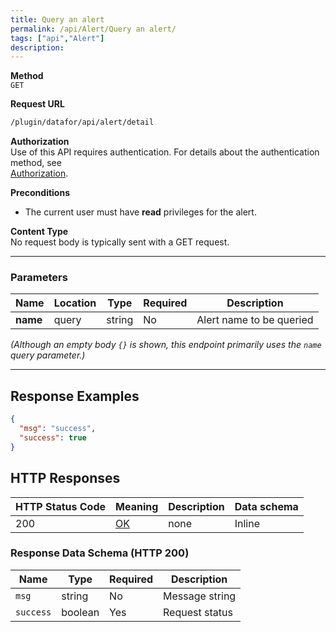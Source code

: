 ```yaml
---
title: Query an alert
permalink: /api/Alert/Query an alert/
tags: ["api","Alert"]
description: 
---
```


**Method**  
`GET`

**Request URL**
```html
/plugin/datafor/api/alert/detail
```

**Authorization**  
Use of this API requires authentication. For details about the authentication method, see  
[Authorization](/api/index/#_5-authentication-security).

**Preconditions**
- The current user must have **read** privileges for the alert.

**Content Type**  
No request body is typically sent with a GET request.

---

### **Parameters**

| Name    | Location | Type   | Required | Description                      |
|---------|----------|--------|----------|----------------------------------|
| **name**| query    | string | No       | Alert name to be queried         |

*(Although an empty body `{}` is shown, this endpoint primarily uses the `name` query parameter.)*

---

## **Response Examples**

```json
{
  "msg": "success",
  "success": true
}
```

## **HTTP Responses**

| HTTP Status Code | Meaning                                                                 | Description | Data schema |
|------------------|-------------------------------------------------------------------------|------------|------------|
| 200              | [OK](https://tools.ietf.org/html/rfc7231#section-6.3.1)                | none       | Inline     |

### **Response Data Schema (HTTP 200)**

| Name      | Type    | Required | Description     |
|-----------|---------|----------|-----------------|
| `msg`     | string  | No       | Message string  |
| `success` | boolean | Yes      | Request status  |
